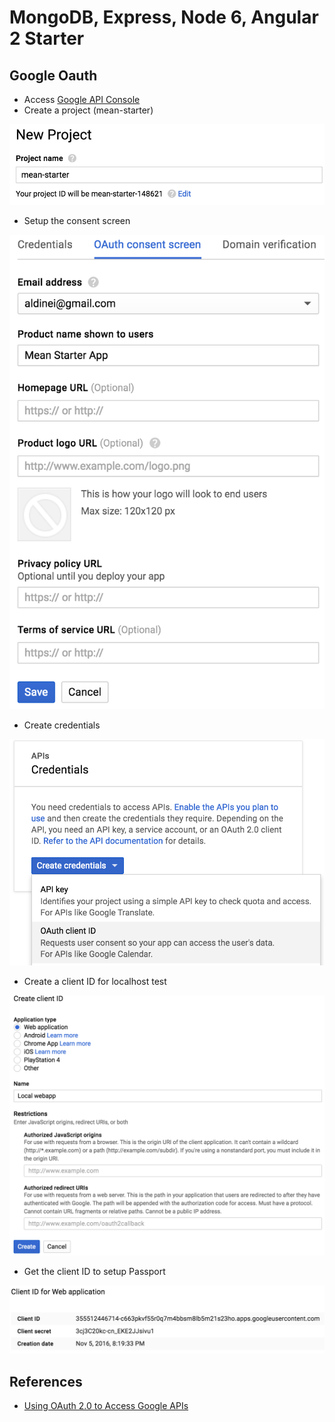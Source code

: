 # MongoDB, Express, Node 6, Angular 2 Starter

## Google Oauth

- Access [Google API Console](https://console.developers.google.com)
- Create a project (mean-starter)

![new project](./images/google-api-new-project.png)

- Setup the consent screen

![consent screen](./images/google-api-consent-screen.png)

- Create credentials

![create credentials](./images/google-api-create-credentials.png)

- Create a client ID for localhost test

![create client id](./images/google-api-create-client-id.png)

- Get the client ID to setup Passport

![client id](./images/google-api-client-id.png)




## References
* [Using OAuth 2.0 to Access Google APIs](https://developers.google.com/identity/protocols/OAuth2)